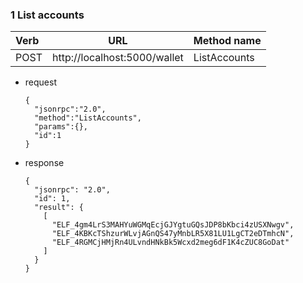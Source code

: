 ### 1 List accounts
| Verb   | URL                          | Method name  |
| :------| :---------------------------:| :------------|
| POST   | http://localhost:5000/wallet | ListAccounts |

* request
  ```
  {
    "jsonrpc":"2.0",
    "method":"ListAccounts",
    "params":{},
    "id":1
  }
  ```
* response
  ```
  {
    "jsonrpc": "2.0",
    "id": 1,
    "result": {
      [
        "ELF_4gm4LrS3MAHYuWGMqEcjGJYgtuGQsJDP8bKbci4zUSXNwgv",
        "ELF_4KBKcTShzurWLvjAGnQS47yMnbLR5X81LU1LgCT2eDTmhcN",
        "ELF_4RGMCjHMjRn4ULvndHNkBk5Wcxd2meg6dF1K4cZUC8GoDat"
      ]
    }
  }
  ```